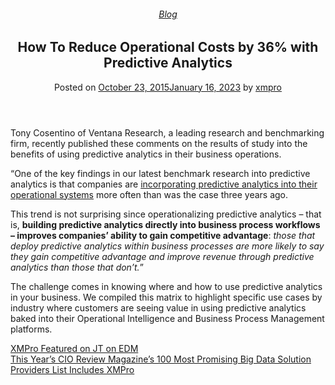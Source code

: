 
<article class="post-4348 post type-post status-publish format-standard has-post-thumbnail hentry category-blog tag-operational-intelligence tag-predictive-analytics tag-use-cases" id="post-4348">
<div class="article-inner">
<header class="entry-header">
<div class="entry-header-text entry-header-text-top text-center">
<h6 class="entry-category is-xsmall"><a href="https://xmpro.com/category/blog/" rel="category tag">Blog</a></h6><h1 class="entry-title">How To Reduce Operational Costs by 36% with Predictive Analytics</h1><div class="entry-divider is-divider small"></div>
<div class="entry-meta uppercase is-xsmall">
<span class="posted-on">Posted on <a href="https://xmpro.com/how-to-reduce-operational-costs-by-36-with-predictive-analytics/" rel="bookmark"><time class="entry-date published" datetime="2015-10-23T14:10:13+00:00">October 23, 2015</time><time class="updated" datetime="2023-01-16T07:09:11+00:00">January 16, 2023</time></a></span> <span class="byline">by <span class="meta-author vcard"><a class="url fn n" href="https://xmpro.com/author/xmpro/">xmpro</a></span></span> </div>
</div>
</header>
<div class="entry-content single-page">
<div class="wpb-content-wrapper"><div class="vc_row wpb_row vc_row-fluid"><div class="wpb_column vc_column_container vc_col-sm-12"><div class="vc_column-inner"><div class="wpb_wrapper">
<div class="wpb_text_column wpb_content_element">
<div class="wpb_wrapper">
<p>Tony Cosentino of Ventana Research, a leading research and benchmarking firm, recently published these comments on the results of study into the benefits of using predictive analytics in their business operations.</p>
<p>“One of the key findings in our latest benchmark research into predictive analytics is that companies are <u>incorporating predictive analytics into their operational systems</u> more often than was the case three years ago.</p>
<p>This trend is not surprising since operationalizing predictive analytics – that is, <strong>building predictive analytics directly into business process workflows – improves companies’ ability to gain competitive advantage</strong>: <em>those that deploy predictive analytics within business processes are more likely to say they gain competitive advantage and improve revenue through predictive analytics than those that don’t.</em>”</p>
<p>The challenge comes in knowing where and how to use predictive analytics in your business. We compiled this matrix to highlight specific use cases by industry where customers are seeing value in using predictive analytics baked into their Operational Intelligence and Business Process Management platforms.</p>
</div>
</div>
</div></div></div></div>
</div>
<div class="blog-share text-center"><div class="is-divider medium"></div><div class="social-icons share-icons share-row relative"><a aria-label="Share on WhatsApp" class="icon button circle is-outline tooltip whatsapp show-for-medium" data-action="share/whatsapp/share" href="whatsapp://send?text=How%20To%20Reduce%20Operational%20Costs%20by%2036%25%20with%20Predictive%20Analytics - https://xmpro.com/how-to-reduce-operational-costs-by-36-with-predictive-analytics/" title="Share on WhatsApp"><i class="icon-whatsapp"></i></a><a aria-label="Share on Facebook" class="icon button circle is-outline tooltip facebook" data-label="Facebook" href="https://www.facebook.com/sharer.php?u=https://xmpro.com/how-to-reduce-operational-costs-by-36-with-predictive-analytics/" onclick="window.open(this.href,this.title,'width=500,height=500,top=300px,left=300px'); return false;" rel="noopener nofollow" target="_blank" title="Share on Facebook"><i class="icon-facebook"></i></a><a aria-label="Share on Twitter" class="icon button circle is-outline tooltip twitter" href="https://twitter.com/share?url=https://xmpro.com/how-to-reduce-operational-costs-by-36-with-predictive-analytics/" onclick="window.open(this.href,this.title,'width=500,height=500,top=300px,left=300px'); return false;" rel="noopener nofollow" target="_blank" title="Share on Twitter"><i class="icon-twitter"></i></a><a aria-label="Email to a Friend" class="icon button circle is-outline tooltip email" href="/cdn-cgi/l/email-protection#b58ac6c0d7dfd0d6c188fddac2908785e1da908785e7d0d1c0d6d0908785fac5d0c7d4c1dcdadbd4d9908785f6dac6c1c6908785d7cc9087858683908780908785c2dcc1dd908785e5c7d0d1dcd6c1dcc3d0908785f4dbd4d9ccc1dcd6c693d7dad1cc88f6ddd0d6de908785c1dddcc6908785dac0c19086f4908785ddc1c1c5c69086f49087f39087f3cdd8c5c7da9bd6dad89087f3dddac298c1da98c7d0d1c0d6d098dac5d0c7d4c1dcdadbd4d998d6dac6c1c698d7cc98868398c2dcc1dd98c5c7d0d1dcd6c1dcc3d098d4dbd4d9ccc1dcd6c69087f3" rel="nofollow" title="Email to a Friend"><i class="icon-envelop"></i></a><a aria-label="Pin on Pinterest" class="icon button circle is-outline tooltip pinterest" href="https://pinterest.com/pin/create/button?url=https://xmpro.com/how-to-reduce-operational-costs-by-36-with-predictive-analytics/&amp;media=https://xmpro.com/wp-content/uploads/2015/10/vr_ng_predictive_analytics_03_benefits_of_predictive_analytics.png&amp;description=How%20To%20Reduce%20Operational%20Costs%20by%2036%25%20with%20Predictive%20Analytics" onclick="window.open(this.href,this.title,'width=500,height=500,top=300px,left=300px'); return false;" rel="noopener nofollow" target="_blank" title="Pin on Pinterest"><i class="icon-pinterest"></i></a><a aria-label="Share on LinkedIn" class="icon button circle is-outline tooltip linkedin" href="https://www.linkedin.com/shareArticle?mini=true&amp;url=https://xmpro.com/how-to-reduce-operational-costs-by-36-with-predictive-analytics/&amp;title=How%20To%20Reduce%20Operational%20Costs%20by%2036%25%20with%20Predictive%20Analytics" onclick="window.open(this.href,this.title,'width=500,height=500,top=300px,left=300px'); return false;" rel="noopener nofollow" target="_blank" title="Share on LinkedIn"><i class="icon-linkedin"></i></a></div></div></div>
<nav class="navigation-post" id="nav-below" role="navigation">
<div class="flex-row next-prev-nav bt bb">
<div class="flex-col flex-grow nav-prev text-left">
<div class="nav-previous"><a href="https://xmpro.com/xmpro-featured-on-jt-on-edm/" rel="prev"><span class="hide-for-small"><i class="icon-angle-left"></i></span> XMPro Featured on JT on EDM</a></div>
</div>
<div class="flex-col flex-grow nav-next text-right">
<div class="nav-next"><a href="https://xmpro.com/this-years-cio-review-magazines-100-most-promising-big-data-solution-providers-list-includes-xmpro/" rel="next">This Year’s CIO Review Magazine’s 100 Most Promising Big Data Solution Providers List Includes XMPro <span class="hide-for-small"><i class="icon-angle-right"></i></span></a></div> </div>
</div>
</nav>
</div>
</article>
<div class="comments-area" id="comments">
</div>
